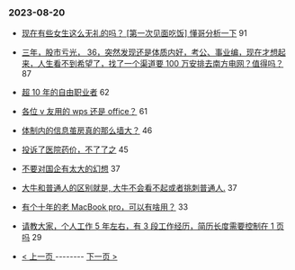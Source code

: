 ### 2023-08-20 
- [现在有些女生这么无礼的吗？ [第一次见面吃饭] 懂哥分析一下](https://www.v2ex.com/t/966746) 91
- [三年，股市亏光， 36，突然发现还是体质内好，考公、事业编，现在才想起来，人生看不到希望了，找了一个渠道要 100 万安排去南方电网？值得吗？](https://www.v2ex.com/t/966775) 87
- [超 10 年的自由职业者](https://www.v2ex.com/t/966767) 62
- [各位 v 友用的 wps 还是 office？](https://www.v2ex.com/t/966780) 61
- [体制内的信息茧房真的那么墙大？](https://www.v2ex.com/t/966755) 46
- [投诉了医院药价，不了了之](https://www.v2ex.com/t/966763) 45
- [不要对国企有太大的幻想](https://www.v2ex.com/t/966715) 37
- [大牛和普通人的区别就是, 大牛不会看不起或者挑刺普通人.](https://www.v2ex.com/t/966731) 37
- [有个十年的老 MacBook pro，可以有啥用？](https://www.v2ex.com/t/966773) 33
- [请教大家，个人工作 5 年左右，有 3 段工作经历，简历长度需要控制在 1 页吗](https://www.v2ex.com/t/966762) 29 

- [ < 上一页 ](https://github.com/able8/v2ex-hot-record/blob/master/2023-08-19.md) -------- [ 下一页 > ](https://github.com/able8/v2ex-hot-record/blob/master/2023-08-21.md)